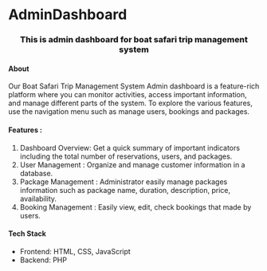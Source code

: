 # AdminDashboard
<h3 style="font-weight: 800;text-align: center;"> This is admin dashboard for boat safari trip management system </h3>

<h4><b>About</b></h4>
<p>Our Boat Safari Trip Management System Admin dashboard is a feature-rich platform  where you can monitor activities, access important information, and manage different parts of the system. To explore the various features, use the navigation menu such as manage users, bookings and packages.
</p>

<h4><b>Features :</b></h4>
<ol>
    <li>Dashboard Overview: Get a quick summary of important indicators including the total number of reservations, users, and packages.</li>
    <li>User Management : Organize and manage customer information in a database.</li>
    <li>Package Management : Administrator easily manage packages information such as package name, duration, description, price, availability.</li>
    <li>Booking Management : Easily view, edit, check bookings that made by users.</li>
</ol>
   
<h4><b>Tech Stack</b></h4>
<ul>
    <li>Frontend: HTML, CSS, JavaScript</li>
    <li>Backend: PHP</li>
</ul>


